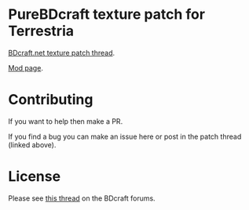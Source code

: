 # PureBDcraft texture patch for Terrestria
[BDcraft.net texture patch thread](#).

[Mod page](https://www.curseforge.com/minecraft/mc-mods/terrestria).

# Contributing
If you want to help then make a PR.

If you find a bug you can make an issue here or post in the patch thread (linked above).

# License
Please see [this thread](http://bdcraft.net/community/pbdc-patches-rel/rules-read-this-before-posting-mod-support-patch-t312.html) on the BDcraft forums.
